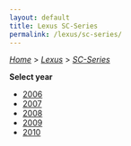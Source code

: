 ```yaml
---
layout: default
title: Lexus SC-Series
permalink: /lexus/sc-series/
---
```

[*Home*](/) > [*Lexus*](/lexus/) > [*SC-Series*](/lexus/sc-series/)

**Select year**

- [2006](/lexus/sc-series/2006/)
- [2007](/lexus/sc-series/2007/)
- [2008](/lexus/sc-series/2008/)
- [2009](/lexus/sc-series/2009/)
- [2010](/lexus/sc-series/2010/)